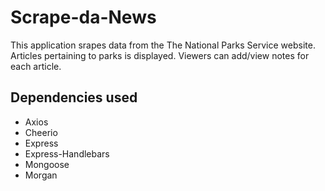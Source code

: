 # Scrape-da-News

This application srapes data from the The National Parks Service website.  Articles pertaining to parks is displayed.  Viewers can add/view notes for each article.

## Dependencies used

* Axios
* Cheerio
* Express
* Express-Handlebars
* Mongoose
* Morgan